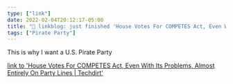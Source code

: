 ```yaml
---
type: ["link"]
date: 2022-02-04T20:12:17-05:00
title: "🔗 linkblog: just finished 'House Votes For COMPETES Act, Even With Its Problems, Almost Entirely On Party Lines | Techdirt'"
tags: ["Pirate Party"]
---
```

This is why I want a U.S. Pirate Party
 
[link to 'House Votes For COMPETES Act, Even With Its Problems, Almost Entirely On Party Lines | Techdirt'](https://www.techdirt.com/articles/20220204/14101348417/house-votes-competes-act-even-with-problems-almost-entirely-party-lines.shtml)

